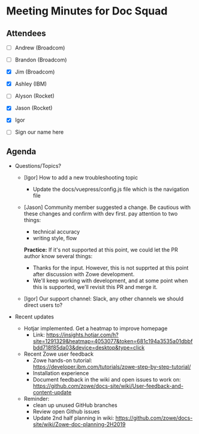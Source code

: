 # Meeting Minutes for Doc Squad

## Attendees

- [ ] Andrew (Broadcom)
- [ ] Brandon (Broadcom)
- [x] Jim (Broadcom)
- [x] Ashley (IBM)
- [ ] Alyson (Rocket)
- [x] Jason (Rocket)
- [x] Igor
- [ ] Sign our name here


## Agenda 

- Questions/Topics? 
  - [Igor] How to add a new troubleshooting topic
    - Update the docs/vuepress/config.js file which is the navigation file
  - [Jason] Community member suggested a change. Be cautious with these changes and confirm with dev first. pay attention to two things:
    - technical accuracy
    - writing style, flow

    **Practice:** If it's not supported at this point, we could let the PR author know several things: 
    - Thanks for the input. However, this is not supprted at this point after discussion with Zowe development. 
    - We'll keep working with development, and at some point when this is supported, we'll revisit this PR and merge it. 
  - [Igor] Our support channel: Slack, any other channels we should direct users to?

- Recent updates
  - Hotjar implemented. Get a heatmap to improve homepage
    - Link: https://insights.hotjar.com/h?site=1291329&heatmap=4053077&token=681c194a3535a01dbbfbdd718f85da03&device=desktop&type=click
  - Recent Zowe user feedback
    - Zowe hands-on tutorial: https://developer.ibm.com/tutorials/zowe-step-by-step-tutorial/
    - Installation experience
    - Document feedback in the wiki and open issues to work on: https://github.com/zowe/docs-site/wiki/User-feedback-and-content-update
  - Reminder: 
    - clean up unused GitHub branches
    - Review open Github issues
    - Update 2nd half planning in wiki: https://github.com/zowe/docs-site/wiki/Zowe-doc-planning-2H2019















